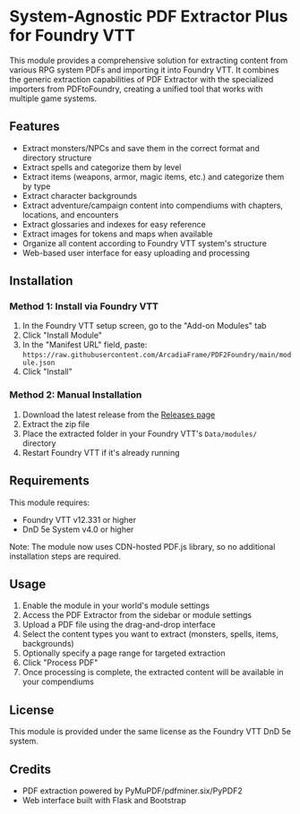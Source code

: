 # System-Agnostic PDF Extractor Plus for Foundry VTT

This module provides a comprehensive solution for extracting content from various RPG system PDFs and importing it into Foundry VTT. It combines the generic extraction capabilities of PDF Extractor with the specialized importers from PDFtoFoundry, creating a unified tool that works with multiple game systems.

## Features

- Extract monsters/NPCs and save them in the correct format and directory structure
- Extract spells and categorize them by level
- Extract items (weapons, armor, magic items, etc.) and categorize them by type
- Extract character backgrounds
- Extract adventure/campaign content into compendiums with chapters, locations, and encounters
- Extract glossaries and indexes for easy reference
- Extract images for tokens and maps when available
- Organize all content according to Foundry VTT system's structure
- Web-based user interface for easy uploading and processing

## Installation

### Method 1: Install via Foundry VTT

1. In the Foundry VTT setup screen, go to the "Add-on Modules" tab
2. Click "Install Module"
3. In the "Manifest URL" field, paste: `https://raw.githubusercontent.com/ArcadiaFrame/PDF2Foundry/main/module.json`
4. Click "Install"

### Method 2: Manual Installation

1. Download the latest release from the [Releases page](https://github.com/ArcadiaFrame/PDF2Foundry/archive/refs/heads/main.zip)
2. Extract the zip file
3. Place the extracted folder in your Foundry VTT's `Data/modules/` directory
4. Restart Foundry VTT if it's already running

## Requirements

This module requires:
- Foundry VTT v12.331 or higher
- DnD 5e System v4.0 or higher

Note: The module now uses CDN-hosted PDF.js library, so no additional installation steps are required.


## Usage

1. Enable the module in your world's module settings
2. Access the PDF Extractor from the sidebar or module settings
3. Upload a PDF file using the drag-and-drop interface
4. Select the content types you want to extract (monsters, spells, items, backgrounds)
5. Optionally specify a page range for targeted extraction
6. Click "Process PDF"
7. Once processing is complete, the extracted content will be available in your compendiums

## License

This module is provided under the same license as the Foundry VTT DnD 5e system.

## Credits

- PDF extraction powered by PyMuPDF/pdfminer.six/PyPDF2
- Web interface built with Flask and Bootstrap